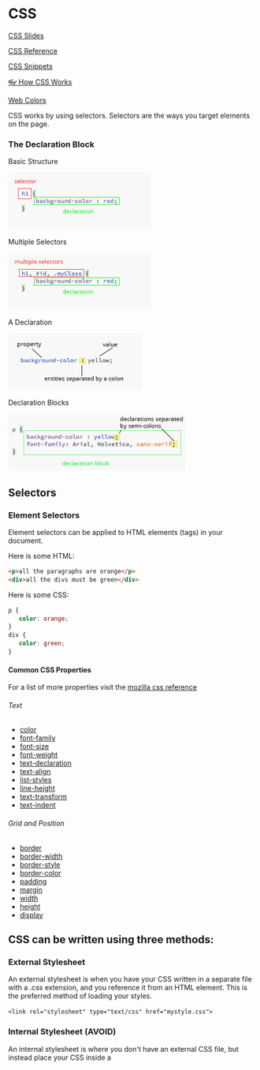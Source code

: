 # CSS

[CSS Slides](https://docs.google.com/presentation/d/1uGclhzfMkr0daXyP56A07KdOZzSQPDhWK29lBRQZOKM/edit?usp=sharing)

[CSS Reference](https://css-tricks.com/almanac/)

[CSS Snippets](https://css-tricks.com/snippets/css/)

[&#x1f453; How CSS Works](https://developer.mozilla.org/en-US/docs/Learn/CSS/Introduction_to_CSS/How_CSS_works)

[Web Colors](WebColors)


CSS works by using selectors. Selectors are the ways you target elements on the page.

### The Declaration Block

Basic Structure

![Basic CSS Declaration](https://raw.githubusercontent.com/UMInteractive/Weblab/master/images/basic-structure.png)

Multiple Selectors

![Multiple selectors](https://raw.githubusercontent.com/UMInteractive/Weblab/master/images/multiple-selectors.png)

A Declaration

![CSS Declaration](https://raw.githubusercontent.com/UMInteractive/Weblab/master/images/declaration.png)

Declaration Blocks

![CSS Declaration Blocks](https://raw.githubusercontent.com/UMInteractive/Weblab/master/images/declaration-blocks.png)

## Selectors

### Element Selectors

Element selectors can be applied to HTML elements (tags) in your document.

Here is some HTML:

```html
<p>all the paragraphs are orange</p>
<div>all the divs must be green</div>
```

Here is some CSS:

```css
p {
   color: orange;
}
div {
   color: green;
}
```

#### Common CSS Properties

For a list of more properties visit the [mozilla css reference](https://developer.mozilla.org/en-US/docs/Web/CSS/Reference)

###### Text

* [color](https://developer.mozilla.org/en-US/docs/Web/CSS/color)
* [font-family](https://developer.mozilla.org/en-US/docs/Web/CSS/font-family)
* [font-size](https://developer.mozilla.org/en-US/docs/Web/CSS/font-size)
* [font-weight](https://developer.mozilla.org/en-US/docs/Web/CSS/font-weight)
* [text-declaration](https://developer.mozilla.org/en-US/docs/Web/CSS/text-decoration)
* [text-align](https://developer.mozilla.org/en-US/docs/Web/CSS/text-align)
* [list-styles](https://developer.mozilla.org/en-US/docs/Web/CSS/list-style)
* [line-height](https://developer.mozilla.org/en-US/docs/Web/CSS/font-weight)
* [text-transform](https://developer.mozilla.org/en-US/docs/Web/CSS/text-transform)
* [text-indent](https://developer.mozilla.org/en-US/docs/Web/CSS/text-indent)



###### Grid and Position

* [border](https://developer.mozilla.org/en-US/docs/Web/CSS/border)
* [border-width](https://developer.mozilla.org/en-US/docs/Web/CSS/border-width)
* [border-style](https://developer.mozilla.org/en-US/docs/Web/CSS/border-style)
* [border-color](https://developer.mozilla.org/en-US/docs/Web/CSS/border-color)
* [padding](https://developer.mozilla.org/en-US/docs/Web/CSS/padding)
* [margin](https://developer.mozilla.org/en-US/docs/Web/CSS/margin)
* [width](https://developer.mozilla.org/en-US/docs/Web/CSS/width)
* [height](https://developer.mozilla.org/en-US/docs/Web/CSS/height)
* [display](https://developer.mozilla.org/en-US/docs/Web/CSS/display)


## CSS can be written using three methods:

### External Stylesheet

An external stylesheet is when you have your CSS written in a separate file with a .css extension, and you reference it from an HTML <link> element. This is the preferred method of loading your styles.

```<link rel="stylesheet" type="text/css" href="mystyle.css">```

### Internal Stylesheet (AVOID)

An internal stylesheet is where you don't have an external CSS file, but instead place your CSS inside a <style> element, contained inside the HTML <head>. Use this only in single page sites or when you want to overwrite a linked stylesheet called before. The HTML would look like this:

```html
<head>
 <style>
  p{
   color: green;
  }

 </style>

<head>
```

### Inline Style (AVOID)

Inline styles are CSS declarations that affect one element only, contained within a style attribute:

```
<h1 style="color:blue;margin-left:30px;">This is a heading.</h1>
```

## CSS Basics

### Box Model

![Box Model](https://mdn.mozillademos.org/files/8685/boxmodel\-(3).png)

https://developer.mozilla.org/en-US/docs/Web/CSS/CSS_Box_Model/Introduction_to_the_CSS_box_model

## LOADING AN EXTERNAL FONT

If you want custom fonts on your page you will need to add a custom font to your design. The easiest way to do this is with [Google Fonts](https://fonts.google.com/)

### Step 1: Select Fonts
Go to [Google Fonts](https://fonts.google.com/) and select one or more fonts.  

![Google fonts](https://github.com/UMInteractive/Weblab/blob/master/images/gfonts.png?raw=true)

You can select by clicking on the red "+"sign above each font.

![Google font select](https://github.com/UMInteractive/Weblab/blob/master/images/gfonts-select.png?raw=true)

### Step 2: Copy code
Once you selected the fonts you need click on the bottom bar to view your library.

![Font bar](https://github.com/UMInteractive/Weblab/blob/master/images/gfonts-bar.png?raw=true)

This panel will provide you with all the code you need to embed custom fonts.

![Google Fonts Panel](https://github.com/UMInteractive/Weblab/blob/master/images/gfonts-panel.png?raw=true)

### Step 3: Paste Code

Here is an example of a google Font used in a web page:

```HTML
<html>
  <head>
    <link rel="stylesheet"
          href="https://fonts.googleapis.com/css?family= Lobster">
    <style>
      body {
        font-family: 'Lobster', cursive;
        font-size: 48px;
      }
    </style>
  </head>
  <body>
    <div>Love my Web Lab class!</div>
  </body>
</html>
```

The end result would look like:

![Web Lab Love](https://github.com/UMInteractive/Weblab/blob/master/images/loveweblab.png?raw=true)

### Here's a breakdown:

1) Add a stylesheet link to request the desired web font(s)

```HTML
<link rel="stylesheet"
      href="https://fonts.googleapis.com/css?family=Font+Name">
```

2) Style an element with the requested web font, either in a stylesheet:

```CSS
.css-selector {
  font-family: 'Font Name', serif;
}
```

Complete documentation on how to embed and customize fonts can be found [here](https://developers.google.com/fonts/docs/getting_started).

### IMPORT FROM ANOTHER CSS DOCUMENT

```CSS
@import "desktop.css";
```

